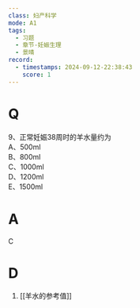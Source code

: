 ```yaml
---
class: 妇产科学
mode: A1
tags:
  - 习题
  - 章节-妊娠生理
  - 景晴
record:
  - timestamps: 2024-09-12-22:38:43
    score: 1
---
```


# Q

9、正常妊娠38周时的羊水量约为  
A、500ml  
B、800ml  
C、1000ml  
D、1200ml  
E、1500ml  
# A
C
# D
1. [[羊水的参考值]]